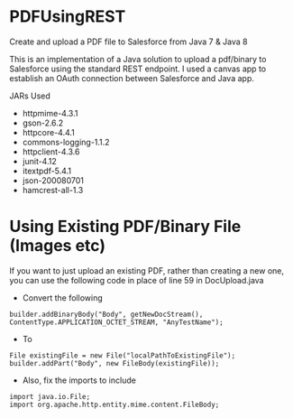 # PDFUsingREST
Create and upload a PDF file to Salesforce from Java 7 &amp; Java 8

This is an implementation of a Java solution to upload a pdf/binary to Salesforce using the standard REST endpoint.
I used a canvas app to establish an OAuth connection between Salesforce and Java app.

JARs Used
* httpmime-4.3.1
* gson-2.6.2
* httpcore-4.4.1
* commons-logging-1.1.2
* httpclient-4.3.6
* junit-4.12
* itextpdf-5.4.1
* json-200080701
* hamcrest-all-1.3

# Using Existing PDF/Binary File (Images etc)
If you want to just upload an existing PDF, rather than creating a new one, you can use the following code in place of line 59 in DocUpload.java
  
  * Convert the following
  ```
  builder.addBinaryBody("Body", getNewDocStream(), ContentType.APPLICATION_OCTET_STREAM, "AnyTestName");
  ```
  
  * To
  ```
  File existingFile = new File("localPathToExistingFile");
  builder.addPart("Body", new FileBody(existingFile));
  ```
  
  * Also, fix the imports to include
  ```
  import java.io.File;
  import org.apache.http.entity.mime.content.FileBody;
  ```
